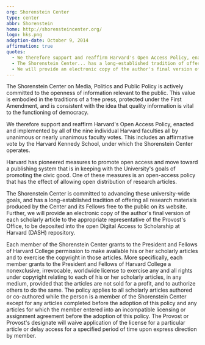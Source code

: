 ```yaml
---
org: Shorenstein Center
type: center
abbr: Shorenstein
home: http://shorensteincenter.org/
logo: hks.png
adoption-date: October 9, 2014
affirmation: true
quotes:
  - We therefore support and reaffirm Harvard's Open Access Policy, enacted and implemented by all of the nine individual Harvard faculties.
  - The Shorenstein Center... has a long-established tradition of offering all research materials produced by the Center and its Fellows free to the public on its website.
  - We will provide an electronic copy of the author's final version of each scholarly article to the appropriate representative of the Provost's Office, to be deposited into the open Digital Access to Scholarship at Harvard (DASH) repository.
---
```


The Shorenstein Center on Media, Politics and Public Policy is actively committed to the openness of information relevant to the public. This value is embodied in the traditions of a free press, protected under the First Amendment, and is consistent with the idea that quality information is vital to the functioning of democracy.

We therefore support and reaffirm Harvard's Open Access Policy, enacted and implemented by all of the nine individual Harvard faculties all by unanimous or nearly unanimous faculty votes. This includes an affirmative vote by the Harvard Kennedy School, under which the Shorenstein Center operates.

Harvard has pioneered measures to promote open access and move toward a publishing system that is in keeping with the University's goals of promoting the civic good. One of these measures is an open-access policy that has the effect of allowing open distribution of research articles.

The Shorenstein Center is committed to advancing these university-wide goals, and has a long-established tradition of offering all research materials produced by the Center and its Fellows free to the public on its website. Further, we will provide an electronic copy of the author's final version of each scholarly article to the appropriate representative of the Provost's Office, to be deposited into the open Digital Access to Scholarship at Harvard (DASH) repository.

Each member of the Shorenstein Center grants to the President and Fellows of Harvard College permission to make available his or her scholarly articles and to exercise the copyright in those articles. More specifically, each member grants to the President and Fellows of Harvard College a nonexclusive, irrevocable, worldwide license to exercise any and all rights under copyright relating to each of his or her scholarly articles, in any medium, provided that the articles are not sold for a profit, and to authorize others to do the same. The policy applies to all scholarly articles authored or co-authored while the person is a member of the Shorenstein Center except for any articles completed before the adoption of this policy and any articles for which the member entered into an incompatible licensing or assignment agreement before the adoption of this policy. The Provost or Provost's designate will waive application of the license for a particular article or delay access for a specified period of time upon express direction by member.
